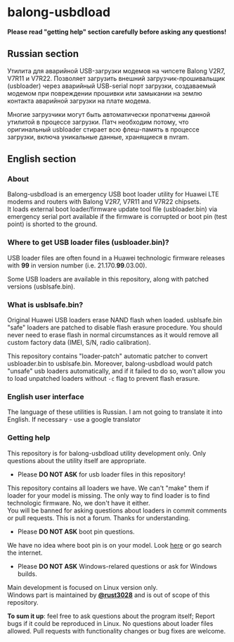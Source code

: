 # balong-usbdload

**Please read "getting help" section carefully before asking any questions!**

## Russian section

Утилита для аварийной USB-загрузки модемов на чипсете Balong V2R7, V7R11 и V7R22.
Позволяет загрузить внешний загрузчик-прошивальщик (usbloader) через аварийный USB-serial порт загрузки, создаваемый модемом при повреждении прошивки или замыкании на землю контакта аварийной загрузки на плате модема.

Многие загрузчики могут быть автоматически пропатчены данной утилитой в процессе загрузки. Патч необходим потому, что оригинальный usbloader стирает всю флеш-память в процессе загрузки, включа уникальные данные, хранящиеся в nvram.

## English section

### About

Balong-usbdload is an emergency USB boot loader utility for Huawei LTE modems and routers with Balong V2R7, V7R11 and V7R22 chipsets.  
It loads external boot loader/firmware update tool file (usbloader.bin) via emergency serial port available if the firmware is corrupted or boot pin (test point) is shorted to the ground.

### Where to get USB loader files (usbloader.bin)?

USB loader files are often found in a Huawei technologic firmware releases with **99** in version number (i.e. 21.170.**99**.03.00).

Some USB loaders are available in this repository, along with patched versions (usblsafe.bin).

### What is usblsafe.bin?

Original Huawei USB loaders erase NAND flash when loaded.  usblsafe.bin "safe" loaders are patched to disable flash erasure procedure. You should never need to erase flash in normal circumstances as it would remove all custom factory data (IMEI, S/N, radio calibration).

This repository contains "loader-patch" automatic patcher to convert usbloader.bin to usblsafe.bin. Moreover, balong-usbdload would patch "unsafe" usb loaders automatically, and if it failed to do so, won't allow you to load unpatched loaders without `-c` flag to prevent flash erasure.

### English user interface

The language of these utilities is Russian. I am not going to translate it into English. If necessary - use a google translator

### Getting help

This repository is for balong-usbdload utility development only. Only questions about the utility itself are appropriate.

* Please **DO NOT ASK** for usb loader files in this repository!

This repository contains all loaders we have. We can't "make" them if loader for your model is missing. The only way to find loader is to find technologic firmware. No, we don't have it either.  
You will be banned for asking questions about loaders in commit comments or pull requests. This is not a forum. Thanks for understanding.

* Please **DO NOT ASK** boot pin questions.

We have no idea where boot pin is on your model. Look [here](https://routerunlock.com/boot-pin-of-different-huawei-hi-silicon-modem-and-router/) or go search the internet.

* Please **DO NOT ASK** Windows-relared questions or ask for Windows builds.

Main development is focused on Linux version only.  
Windows part is maintained by [**@rust3028**](https://github.com/rust3028) and is out of scope of this repository.

**To sum it up**: feel free to ask questions about the program itself; Report bugs if it could be reproduced in Linux. No questions about loader files allowed. Pull requests with functionality changes or bug fixes are welcome.
